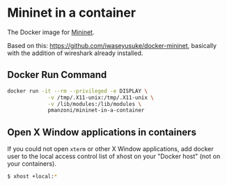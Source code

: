 # Mininet in a container

The Docker image for [Mininet](http://mininet.org/). 

Based on this: https://github.com/iwaseyusuke/docker-mininet, basically with the addition of wireshark already installed.

## Docker Run Command

```bash
docker run -it --rm --privileged -e DISPLAY \
             -v /tmp/.X11-unix:/tmp/.X11-unix \
             -v /lib/modules:/lib/modules \
             pmanzoni/mininet-in-a-container
```


## Open X Window applications in containers

If you could not open `xterm` or other X Window applications, add docker user to the local access control list of xhost on your
"Docker host" (not on your containers).

```bash
$ xhost +local:*
```
